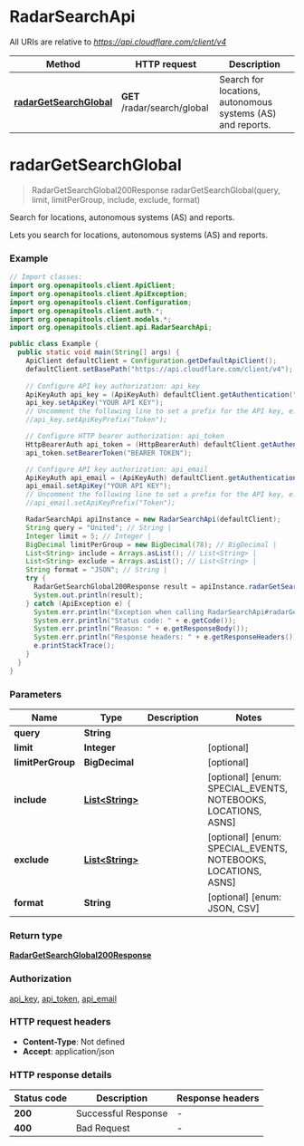 # RadarSearchApi

All URIs are relative to *https://api.cloudflare.com/client/v4*

| Method | HTTP request | Description |
|------------- | ------------- | -------------|
| [**radarGetSearchGlobal**](RadarSearchApi.md#radarGetSearchGlobal) | **GET** /radar/search/global | Search for locations, autonomous systems (AS) and reports. |


<a id="radarGetSearchGlobal"></a>
# **radarGetSearchGlobal**
> RadarGetSearchGlobal200Response radarGetSearchGlobal(query, limit, limitPerGroup, include, exclude, format)

Search for locations, autonomous systems (AS) and reports.

Lets you search for locations, autonomous systems (AS) and reports.

### Example
```java
// Import classes:
import org.openapitools.client.ApiClient;
import org.openapitools.client.ApiException;
import org.openapitools.client.Configuration;
import org.openapitools.client.auth.*;
import org.openapitools.client.models.*;
import org.openapitools.client.api.RadarSearchApi;

public class Example {
  public static void main(String[] args) {
    ApiClient defaultClient = Configuration.getDefaultApiClient();
    defaultClient.setBasePath("https://api.cloudflare.com/client/v4");
    
    // Configure API key authorization: api_key
    ApiKeyAuth api_key = (ApiKeyAuth) defaultClient.getAuthentication("api_key");
    api_key.setApiKey("YOUR API KEY");
    // Uncomment the following line to set a prefix for the API key, e.g. "Token" (defaults to null)
    //api_key.setApiKeyPrefix("Token");

    // Configure HTTP bearer authorization: api_token
    HttpBearerAuth api_token = (HttpBearerAuth) defaultClient.getAuthentication("api_token");
    api_token.setBearerToken("BEARER TOKEN");

    // Configure API key authorization: api_email
    ApiKeyAuth api_email = (ApiKeyAuth) defaultClient.getAuthentication("api_email");
    api_email.setApiKey("YOUR API KEY");
    // Uncomment the following line to set a prefix for the API key, e.g. "Token" (defaults to null)
    //api_email.setApiKeyPrefix("Token");

    RadarSearchApi apiInstance = new RadarSearchApi(defaultClient);
    String query = "United"; // String | 
    Integer limit = 5; // Integer | 
    BigDecimal limitPerGroup = new BigDecimal(78); // BigDecimal | 
    List<String> include = Arrays.asList(); // List<String> | 
    List<String> exclude = Arrays.asList(); // List<String> | 
    String format = "JSON"; // String | 
    try {
      RadarGetSearchGlobal200Response result = apiInstance.radarGetSearchGlobal(query, limit, limitPerGroup, include, exclude, format);
      System.out.println(result);
    } catch (ApiException e) {
      System.err.println("Exception when calling RadarSearchApi#radarGetSearchGlobal");
      System.err.println("Status code: " + e.getCode());
      System.err.println("Reason: " + e.getResponseBody());
      System.err.println("Response headers: " + e.getResponseHeaders());
      e.printStackTrace();
    }
  }
}
```

### Parameters

| Name | Type | Description  | Notes |
|------------- | ------------- | ------------- | -------------|
| **query** | **String**|  | |
| **limit** | **Integer**|  | [optional] |
| **limitPerGroup** | **BigDecimal**|  | [optional] |
| **include** | [**List&lt;String&gt;**](String.md)|  | [optional] [enum: SPECIAL_EVENTS, NOTEBOOKS, LOCATIONS, ASNS] |
| **exclude** | [**List&lt;String&gt;**](String.md)|  | [optional] [enum: SPECIAL_EVENTS, NOTEBOOKS, LOCATIONS, ASNS] |
| **format** | **String**|  | [optional] [enum: JSON, CSV] |

### Return type

[**RadarGetSearchGlobal200Response**](RadarGetSearchGlobal200Response.md)

### Authorization

[api_key](../README.md#api_key), [api_token](../README.md#api_token), [api_email](../README.md#api_email)

### HTTP request headers

 - **Content-Type**: Not defined
 - **Accept**: application/json

### HTTP response details
| Status code | Description | Response headers |
|-------------|-------------|------------------|
| **200** | Successful Response |  -  |
| **400** | Bad Request |  -  |

